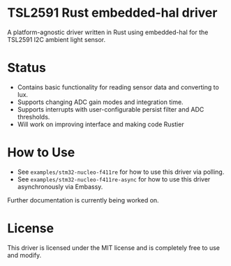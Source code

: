 # TSL2591 Rust embedded-hal driver
A platform-agnostic driver written in Rust using embedded-hal for the TSL2591 I2C ambient light sensor.

# Status
* Contains basic functionality for reading sensor data and converting to lux.
* Supports changing ADC gain modes and integration time.
* Supports interrupts with user-configurable persist filter and ADC thresholds.
* Will work on improving interface and making code Rustier

# How to Use
* See `examples/stm32-nucleo-f411re` for how to use this driver via polling.
* See `examples/stm32-nucleo-f411re-async` for how to use this driver asynchronously via Embassy.

Further documentation is currently being worked on.

# License
This driver is licensed under the MIT license and is completely free to use and modify.
